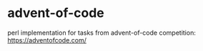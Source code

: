 # advent-of-code

perl implementation for tasks from advent-of-code competition:
https://adventofcode.com/
